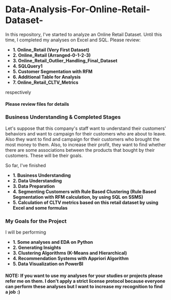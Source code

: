 # Data-Analysis-For-Online-Retail-Dataset-
In this repository, I've started to analyze an Online Retail Dataset. Until this time, I completed my analyses on Excel and SQL. Please review:
* **1. Online_Retail (Very First Dataset)**
* **2. Online_Retail (Arranged-0-1-2-3)**
* **3. Online_Retail_Outlier_Handling_Final_Dataset**
* **4. SQLQuery1**
* **5. Customer Segmentation with RFM**
* **6. Additional Table for Analysis**
* **7. Online_Retail_CLTV_Metrics**

respectively

#### Please review files for details

### Business Understanding & Completed Stages
Let's suppose that this company's staff want to understand their customers' behaviors and want to campaign for their customers who are about to leave. Also they want to find and campaign for their customers who brought the most money to them. Also, to increase their profit, they want to find whether there are some associations between the products that bought by their customers. These will be their goals.

So far, I've finished 
*  **1. Business Understanding**
*  **2. Data Understanding**
*  **3. Data Preparation**
*  **4. Segmenting Customers with Rule Based Clustering (Rule Based Segmentation with RFM calculation, by using SQL on SSMS)**
*  **5. Calculation of CLTV metrics based on this retail dataset by using Excel and some formulas**

### My Goals for the Project

I will be performing
* **1. Some analyses and EDA on Python**
* **2. Generating Insights**
* **3. Clustering Algorithms (K-Means and Hierarchical)**
* **4. Recommendation Systems with Appriori Algorithm**
* **5. Data Visualization on PowerBI**

#### NOTE: If you want to use my analyses for your studies or projects please refer me on them. I don't apply a strict license protocol because everyone can perform these analyses but I want to increase my recognition to find a job :) 
